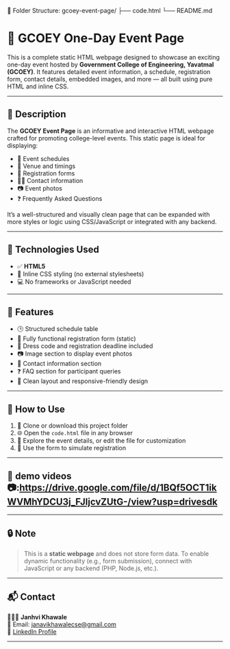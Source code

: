 📁 Folder Structure:
gcoey-event-page/
├── code.html
└── README.md

# 🎉 GCOEY One-Day Event Page

This is a complete static HTML webpage designed to showcase an exciting one-day event hosted by **Government College of Engineering, Yavatmal (GCOEY)**. It features detailed event information, a schedule, registration form, contact details, embedded images, and more — all built using pure HTML and inline CSS.

---

## 📌 Description

The **GCOEY Event Page** is an informative and interactive HTML webpage crafted for promoting college-level events. This static page is ideal for displaying:

- 📅 Event schedules  
- 📍 Venue and timings  
- 📝 Registration forms  
- 🧑‍🏫 Contact information  
- 📷 Event photos  
- ❓ Frequently Asked Questions  

It’s a well-structured and visually clean page that can be expanded with more styles or logic using CSS/JavaScript or integrated with any backend.

---

## 🔧 Technologies Used

- ✅ **HTML5**
- 🎨 Inline CSS styling (no external stylesheets)
- 💻 No frameworks or JavaScript needed

---

## 📄 Features

- 🕒 Structured schedule table
- 📝 Fully functional registration form (static)
- 🧥 Dress code and registration deadline included
- 📷 Image section to display event photos
- 📣 Contact information section
- ❓ FAQ section for participant queries
- 📌 Clean layout and responsive-friendly design

---

## 🚀 How to Use

1. 📁 Clone or download this project folder  
2. 🌐 Open the `code.html` file in any browser  
3. 👀 Explore the event details, or edit the file for customization  
4. 📝 Use the form to simulate registration

---

## 📁 demo videos 📷:https://drive.google.com/file/d/1BQf5OCT1ikWVMhYDCU3j_FJljcvZUtG-/view?usp=drivesdk
---

## 🔒 Note

> This is a **static webpage** and does not store form data. To enable dynamic functionality (e.g., form submission), connect with JavaScript or any backend (PHP, Node.js, etc.).

---

## 📬 Contact

👩🏻‍💻 **Janhvi Khawale**  
📧 Email: [janavikhawalecse@gmail.com](mailto:janavikhawalecse@gmail.com)  
🔗 [LinkedIn Profile](https://www.linkedin.com/in/janhvi-khawale-820677363/)

---

